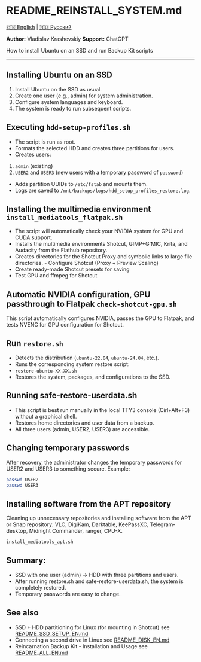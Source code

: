 # README_REINSTALL_SYSTEM.md

[🇬🇧 English](README_REINSTALL_SYSTEM_EN.md) | [🇷🇺 Русский](../RU/README_REINSTALL_SYSTEM_RU.md)

**Author:** Vladislav Krashevskiy
**Support:** ChatGPT

How to install Ubuntu on an SSD and run Backup Kit scripts

---

## Installing Ubuntu on an SSD

1. Install Ubuntu on the SSD as usual.
2. Create one user (e.g., admin) for system administration.
3. Configure system languages ​​and keyboard.
3. The system is ready to run subsequent scripts.

## Executing `hdd-setup-profiles.sh`

- The script is run as root.
- Formats the selected HDD and creates three partitions for users.
- Creates users:
1. `admin` (existing)
2. `USER2` and `USER3` (new users with a temporary password of `password`)
- Adds partition UUIDs to `/etc/fstab` and mounts them.
- Logs are saved to `/mnt/backups/logs/hdd_setup_profiles_restore.log`.

## Installing the multimedia environment `install_mediatools_flatpak.sh`

- The script will automatically check your NVIDIA system for GPU and CUDA support.
- Installs the multimedia environments Shotcut, GIMP+G'MIC, Krita, and Audacity from the Flathub repository.
- Creates directories for the Shotcut Proxy and symbolic links to large file directories. - Configure Shotcut (Proxy + Preview Scaling)
- Create ready-made Shotcut presets for saving
- Test GPU and ffmpeg for Shotcut

## Automatic NVIDIA configuration, GPU passthrough to Flatpak `check-shotcut-gpu.sh`

This script automatically configures NVIDIA, passes the GPU to Flatpak, and tests NVENC for GPU configuration for Shotcut.

## Run `restore.sh`

- Detects the distribution (`ubuntu-22.04`, `ubuntu-24.04`, etc.).
- Runs the corresponding system restore script:
- `restore-ubuntu-XX.XX.sh`
- Restores the system, packages, and configurations to the SSD.

## Running safe-restore-userdata.sh

- This script is best run manually in the local TTY3 console (Cirl+Alt+F3) without a graphical shell.
- Restores home directories and user data from a backup.
- All three users (admin, USER2, USER3) are accessible.

## Changing temporary passwords

After recovery, the administrator changes the temporary passwords for USER2 and USER3 to something secure.
Example:
```bash
passwd USER2
passwd USER3
```

## Installing software from the APT repository

Cleaning up unnecessary repositories and installing software from the APT or Snap repository: VLC, DigiKam, Darktable, KeePassXC, Telegram-desktop, Midnight Commander, ranger, CPU-X.
```bash
install_mediatools_apt.sh
```

## Summary:

- SSD with one user (admin) → HDD with three partitions and users.
- After running restore.sh and safe-restore-userdata.sh, the system is completely restored.
- Temporary passwords are easy to change.

## See also

- SSD + HDD partitioning for Linux (for mounting in Shotcut) see [README_SSD_SETUP_EN.md](README_SSD_SETUP_EN.md)
- Connecting a second drive in Linux see [README_DISK_EN.md](README_DISK_EN.md)
- Reincarnation Backup Kit - Installation and Usage see [README_ALL_EN.md](README_ALL_EN.md)
